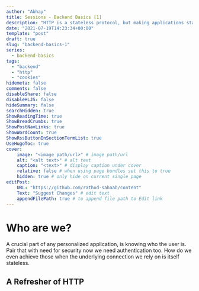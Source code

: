 ```yaml
---
author: "Abhay"
title: Sessions - Backend Basics [1]
description: "HTTP is a stateless protocol, but making applications stateless from users perspective will make them login again and again hell. To abscract away this stateless-ness we use sessions."
date: "2021-07-19T14:23:34+00:00"
template: "post"
draft: true
slug: "backend-basics-1"
series:
  - backend-basics
tags:
  - "backend"
  - "http"
  - "cookies"
hidemeta: false
comments: false
disableShare: false
disableHLJS: false
hideSummary: false
searchHidden: true
ShowReadingTime: true
ShowBreadCrumbs: true
ShowPostNavLinks: true
ShowWordCount: true
ShowRssButtonInSectionTermList: true
UseHugoToc: true
cover:
    image: "<image path/url>" # image path/url
    alt: "<alt text>" # alt text
    caption: "<text>" # display caption under cover
    relative: false # when using page bundles set this to true
    hidden: true # only hide on current single page
editPost:
    URL: "https://github.com/rathod-sahaab/content"
    Text: "Suggest Changes" # edit text
    appendFilePath: true # to append file path to Edit link
---
```


# Who are we?
A crucial part of any personalized application, is knowing who the user is. Pair that with need for security now we need authentication too. How do we even achieve those when the underlying connection we rely on is itself stateless.

## A Refresher of HTTP
